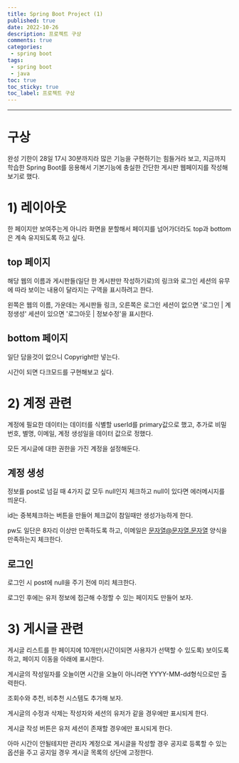 ```yaml
---
title: Spring Boot Project (1)
published: true
date: 2022-10-26
description: 프로젝트 구상
comments: true
categories:
 - spring boot
tags:
 - spring boot
 - java
toc: true
toc_sticky: true
toc_label: 프로젝트 구상
---
```

---
# 구상
완성 기한이 28일 17시 30분까지라 많은 기능을 구현하기는 힘들거라 보고, 지금까지 학습한 Spring Boot를 응용해서 기본기능에 충실한 간단한 게시판 웹페이지를 작성해보기로 했다.

# 1) 레이아웃
한 페이지만 보여주는게 아니라 화면을 분할해서 페이지를 넘어가더라도 top과 bottom은 계속 유지되도록 하고 싶다.

## top 페이지
해당 웹의 이름과 게시판들(일단 한 게시판만 작성하기로)의 링크와 로그인 세션의 유무에 따라 보이는 내용이 달라지는 구역을 표시하려고 한다.

왼쪽은 웹의 이름, 가운데는 게시판들 링크, 오른쪽은 로그인 세션이 없으면 '로그인 | 계정생성' 세션이 있으면 '로그아웃 | 정보수정'을 표시한다.

## bottom 페이지
일단 담을것이 없으니 Copyright만 넣는다.

시간이 되면 다크모드를 구현해보고 싶다.

# 2) 계정 관련
계정에 필요한 데이터는 데이터를 식별할 userId를 primary값으로 했고, 추가로 비밀번호, 별명, 이메일, 계정 생성일을 데이터 값으로 정했다.

모든 게시글에 대한 권한을 가진 계정을 설정해둔다.

## 계정 생성
정보를 post로 넘길 때 4가지 값 모두 null인지 체크하고 null이 있다면 에러메시지를 띄운다.

id는 중복체크하는 버튼을 만들어 체크값이 참일때만 생성가능하게 한다.

pw도 일단은 8자리 이상만 만족하도록 하고, 이메일은 문자열@문자열.문자열 양식을 만족하는지 체크한다.

## 로그인
로그인 시 post에 null을 주기 전에 미리 체크한다.

로그인 후에는 유저 정보에 접근해 수정할 수 있는 페이지도 만들어 보자.

# 3) 게시글 관련
게시글 리스트를 한 페이지에 10개만(시간이되면 사용자가 선택할 수 있도록) 보이도록 하고, 페이지 이동을 아래에 표시한다.

게시글의 작성일자를 오늘이면 시간을 오늘이 아니라면 YYYY-MM-dd형식으로만 출력한다.

조회수와 추천, 비추천 시스템도 추가해 보자.

게시글의 수정과 삭제는 작성자와 세션의 유저가 같을 경우에만 표시되게 한다.

게시글 작성 버튼은 유저 세션이 존재할 경우에만 표시되게 한다.

아마 시간이 안될테지만 관리자 계정으로 게시글을 작성할 경우 공지로 등록할 수 있는 옵션을 주고 공지일 경우 게시글 목록의 상단에 고정한다.